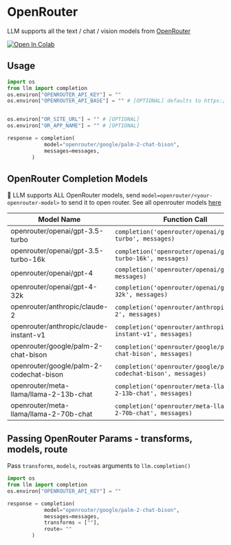 # OpenRouter
LLM supports all the text / chat / vision models from [OpenRouter](https://openrouter.ai/docs)

<a target="_blank" href="https://colab.research.google.com/github/BerriAI/llm/blob/main/cookbook/LLM_OpenRouter.ipynb">
  <img src="https://colab.research.google.com/assets/colab-badge.svg" alt="Open In Colab"/>
</a>

## Usage
```python
import os
from llm import completion
os.environ["OPENROUTER_API_KEY"] = ""
os.environ["OPENROUTER_API_BASE"] = "" # [OPTIONAL] defaults to https://openrouter.ai/api/v1


os.environ["OR_SITE_URL"] = "" # [OPTIONAL]
os.environ["OR_APP_NAME"] = "" # [OPTIONAL]

response = completion(
            model="openrouter/google/palm-2-chat-bison",
            messages=messages,
        )
```

## OpenRouter Completion Models

🚨 LLM supports ALL OpenRouter models, send `model=openrouter/<your-openrouter-model>` to send it to open router. See all openrouter models [here](https://openrouter.ai/models)

| Model Name                | Function Call                                       |
|---------------------------|-----------------------------------------------------|
| openrouter/openai/gpt-3.5-turbo | `completion('openrouter/openai/gpt-3.5-turbo', messages)` | `os.environ['OR_SITE_URL']`,`os.environ['OR_APP_NAME']`,`os.environ['OPENROUTER_API_KEY']` |
| openrouter/openai/gpt-3.5-turbo-16k | `completion('openrouter/openai/gpt-3.5-turbo-16k', messages)` | `os.environ['OR_SITE_URL']`,`os.environ['OR_APP_NAME']`,`os.environ['OPENROUTER_API_KEY']` |
| openrouter/openai/gpt-4    | `completion('openrouter/openai/gpt-4', messages)`       | `os.environ['OR_SITE_URL']`,`os.environ['OR_APP_NAME']`,`os.environ['OPENROUTER_API_KEY']` |
| openrouter/openai/gpt-4-32k | `completion('openrouter/openai/gpt-4-32k', messages)` | `os.environ['OR_SITE_URL']`,`os.environ['OR_APP_NAME']`,`os.environ['OPENROUTER_API_KEY']` |
| openrouter/anthropic/claude-2 | `completion('openrouter/anthropic/claude-2', messages)` | `os.environ['OR_SITE_URL']`,`os.environ['OR_APP_NAME']`,`os.environ['OPENROUTER_API_KEY']` |
| openrouter/anthropic/claude-instant-v1 | `completion('openrouter/anthropic/claude-instant-v1', messages)` | `os.environ['OR_SITE_URL']`,`os.environ['OR_APP_NAME']`,`os.environ['OPENROUTER_API_KEY']` |
| openrouter/google/palm-2-chat-bison | `completion('openrouter/google/palm-2-chat-bison', messages)` | `os.environ['OR_SITE_URL']`,`os.environ['OR_APP_NAME']`,`os.environ['OPENROUTER_API_KEY']` |
| openrouter/google/palm-2-codechat-bison | `completion('openrouter/google/palm-2-codechat-bison', messages)` | `os.environ['OR_SITE_URL']`,`os.environ['OR_APP_NAME']`,`os.environ['OPENROUTER_API_KEY']` |
| openrouter/meta-llama/llama-2-13b-chat | `completion('openrouter/meta-llama/llama-2-13b-chat', messages)` | `os.environ['OR_SITE_URL']`,`os.environ['OR_APP_NAME']`,`os.environ['OPENROUTER_API_KEY']` |
| openrouter/meta-llama/llama-2-70b-chat | `completion('openrouter/meta-llama/llama-2-70b-chat', messages)` | `os.environ['OR_SITE_URL']`,`os.environ['OR_APP_NAME']`,`os.environ['OPENROUTER_API_KEY']` |

## Passing OpenRouter Params - transforms, models, route

Pass `transforms`, `models`, `route`as arguments to `llm.completion()`

```python
import os
from llm import completion
os.environ["OPENROUTER_API_KEY"] = ""

response = completion(
            model="openrouter/google/palm-2-chat-bison",
            messages=messages,
            transforms = [""],
            route= ""
        )
```